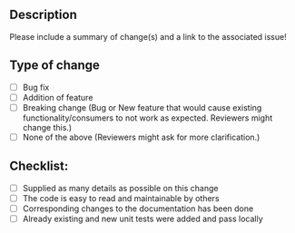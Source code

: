 ## Description
Please include a summary of change(s) and a link to the associated issue!

## Type of change
- [ ] Bug fix
- [ ] Addition of feature
- [ ] Breaking change (Bug or New feature that would cause existing functionality/consumers to not work as expected. Reviewers might change this.)
- [ ] None of the above (Reviewers might ask for more clarification.)

## Checklist:
- [ ] Supplied as many details as possible on this change
- [ ] The code is easy to read and maintainable by others
- [ ] Corresponding changes to the documentation has been done
- [ ] Already existing and new unit tests were added and pass locally
